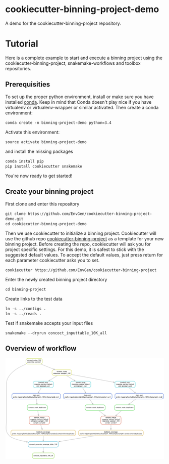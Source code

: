# cookiecutter-binning-project-demo
A demo for the cookiecutter-binning-project repository.

Tutorial
========
Here is a complete example to start and execute a binning project using the cookiecutter-binning-project, snakemake-workflows and toolbox repositories.

Prerequisities
--------------
To set up the proper python environment, install or make sure you have installed [conda](http://conda.pydata.org/miniconda.html). Keep in mind that Conda doesn't play nice if you have virtualenv or virtualenv-wrapper or similar activated. Then create a conda environment:

    conda create -n binning-project-demo python=3.4

Activate this environment:

    source activate binning-project-demo

and install the missing packages

    conda install pip
    pip install cookiecutter snakemake

You're now ready to get started!

Create your binning project
---------------------------
First clone and enter this repository

    git clone https://github.com/EnvGen/cookiecutter-binning-project-demo.git
    cd cookiecutter-binning-project-demo

Then we use cookiecutter to initialize a binning project. Cookiecutter will use the github repo [cookiecutter-binning-project](https://github.com/EnvGen/cookiecutter-binning-project) as a template for your new binning project. Before creating the repo, cookiecutter will ask you for project specific settings. For this demo, it is safest to stick with the suggested default values. To accept the default values, just press return for each parameter cookiecutter asks you to set.

    cookiecutter https://github.com/EnvGen/cookiecutter-binning-project

Enter the newly created binning project directory
    
    cd binning-project

Create links to the test data

    ln -s ../contigs .
    ln -s ../reads .

Test if snakemake accepts your input files

    snakemake --dryrun concoct_inputtable_10K_all


Overview of workflow
--------------------
![alt-tag](images/inputtable_1sample.png)
